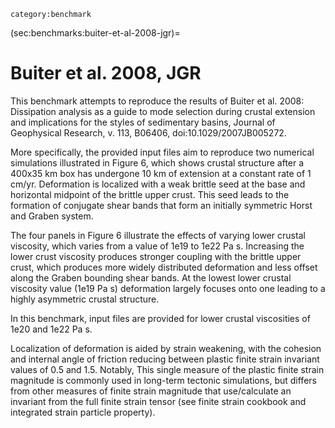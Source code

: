 ```{tags}
category:benchmark
```

(sec:benchmarks:buiter-et-al-2008-jgr)=
# Buiter et al. 2008, JGR

This benchmark attempts to reproduce the results of Buiter et al. 2008:
  Dissipation analysis as a guide to mode selection during crustal
  extension and implications for the styles of sedimentary basins,
  Journal of Geophysical Research, v. 113, B06406,
  doi:10.1029/2007JB005272.

More specifically, the provided input files aim to reproduce two numerical
simulations illustrated in Figure 6, which shows crustal structure after
a 400x35 km box has undergone 10 km of extension at a constant rate of
1 cm/yr. Deformation is localized with a weak brittle seed at the base
and horizontal midpoint of the brittle upper crust. This seed leads to the
formation of conjugate shear bands that form an initially symmetric Horst
and Graben system.

The four panels in Figure 6 illustrate the effects of varying lower crustal
viscosity, which varies from a value of 1e19 to 1e22 Pa s. Increasing the
lower crust viscosity produces stronger coupling with the brittle upper crust,
which produces more widely distributed deformation and less offset along the
Graben bounding shear bands. At the lowest lower crustal viscosity value
(1e19 Pa s) deformation largely focuses onto one leading to a highly
asymmetric crustal structure.

In this benchmark, input files are provided for lower crustal viscosities
of 1e20 and 1e22 Pa s.

Localization of deformation is aided by strain weakening, with the cohesion
and internal angle of friction reducing between plastic finite strain invariant
values of 0.5 and 1.5. Notably, This single measure of the plastic finite strain
magnitude is commonly used in long-term tectonic simulations, but differs from
other measures of finite strain magnitude that use/calculate an invariant from
the full finite strain tensor (see finite strain cookbook and integrated strain
particle property).
